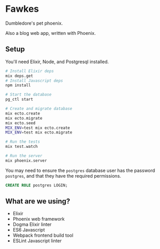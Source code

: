 Fawkes
======

Dumbledore's pet phoenix.

Also a blog web app, written with Phoenix.


## Setup

You'll need Elixir, Node, and Postgresql installed.

```sh
# Install Elixir deps
mix deps.get
# Install Javascript deps
npm install

# Start the database
pg_ctl start

# Create and migrate database
mix ecto.create
mix ecto.migrate
mix ecto.seed
MIX_ENV=test mix ecto.create
MIX_ENV=test mix ecto.migrate

# Run the tests
mix test.watch

# Run the server
mix phoenix.server
```

You may need to ensure the `postgres` database user has the password
`postgres`, and that they have the required permissions.

```sql
CREATE ROLE postgres LOGIN;
```


## What are we using?

- Elixir
- Phoenix web framework
- Dogma Elixir linter
- ES6 Javascript
- Webpack frontend build tool
- ESLint Javascript linter
